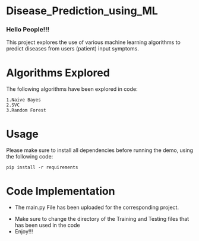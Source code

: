 # Disease_Prediction_using_ML

### Hello People!!!
This project explores the use of various machine learning algorithms to predict diseases from users (patient) input symptoms.

# Algorithms Explored
The following algorithms have been explored in code:
```
1.Naive Bayes 
2.SVC 
3.Random Forest
```
# Usage

Please make sure to install all dependencies before running the demo, using the following code:
```
pip install -r requirements
```
# Code Implementation
- The main.py File has been uploaded for the corresponding project.
+ Make sure to change the directory of the Training and Testing files that has been used in the code
+ Enjoy!!! 
